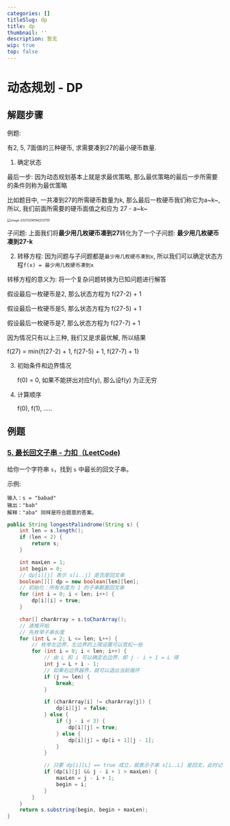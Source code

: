 ```yaml
---
categories: []
titleSlug: dp
title: dp
thumbnail: ''
description: 暂无
wip: true
top: false
---
```

# 动态规划 - DP



## 解题步骤

例题: 

有2, 5, 7面值的三种硬币, 求需要凑到27的最小硬币数量.

1. 确定状态

最后一步: 因为动态规划基本上就是求最优策略, 那么最优策略的最后一步所需要的条件则称为最优策略

比如题目中, 一共凑到27的所需硬币数量为k, 那么最后一枚硬币我们称它为a~k~, 所以, 我们前面所需要的硬币面值之和应为 27 - a~k~

<img src="https://s2.loli.net/2021/12/06/qCadcYNjKX3fr78.png" alt="image-20211206194203755" style="zoom: 50%;" />

子问题: 上面我们将**最少用几枚硬币凑到27**转化为了一个子问题: **最少用几枚硬币凑到27-k**

2. 转移方程: 因为问题与子问题都是`最少用几枚硬币凑到x`, 所以我们可以确定状态方程`f(x) = 最少用几枚硬币凑到x`

转移方程的意义为: 将一个复杂问题转换为已知问题进行解答





假设最后一枚硬币是2, 那么状态方程为 f(27-2) + 1

假设最后一枚硬币是5, 那么状态方程为 f(27-5) + 1

假设最后一枚硬币是7, 那么状态方程为 f(27-7) + 1



因为情况只有以上三种, 我们又是求最优解, 所以结果

f(27) = min{f(27-2) + 1, f(27-5) + 1, f(27-7) + 1}

3. 初始条件和边界情况

   f(0) = 0, 如果不能拼出对应f(y), 那么设f(y) 为正无穷

4. 计算顺序

   f(0), f(1), .....





## 例题



### [5. 最长回文子串 - 力扣（LeetCode)](https://leetcode-cn.com/problems/longest-palindromic-substring/)

给你一个字符串 `s`，找到 `s` 中最长的回文子串。

示例: 

```
输入：s = "babad"
输出："bab"
解释："aba" 同样是符合题意的答案。
```



```java
public String longestPalindrome(String s) {
    int len = s.length();
    if (len < 2) {
        return s;
    }

    int maxLen = 1;
    int begin = 0;
    // dp[i][j] 表示 s[i..j] 是否是回文串
    boolean[][] dp = new boolean[len][len];
    // 初始化：所有长度为 1 的子串都是回文串
    for (int i = 0; i < len; i++) {
        dp[i][i] = true;
    }

    char[] charArray = s.toCharArray();
    // 递推开始
    // 先枚举子串长度
    for (int L = 2; L <= len; L++) {
        // 枚举左边界，左边界的上限设置可以宽松一些
        for (int i = 0; i < len; i++) {
            // 由 L 和 i 可以确定右边界，即 j - i + 1 = L 得
            int j = L + i - 1;
            // 如果右边界越界，就可以退出当前循环
            if (j >= len) {
                break;
            }

            if (charArray[i] != charArray[j]) {
                dp[i][j] = false;
            } else {
                if (j - i < 3) {
                    dp[i][j] = true;
                } else {
                    dp[i][j] = dp[i + 1][j - 1];
                }
            }

            // 只要 dp[i][L] == true 成立，就表示子串 s[i..L] 是回文，此时记录回文长度和起始位置
            if (dp[i][j] && j - i + 1 > maxLen) {
                maxLen = j - i + 1;
                begin = i;
            }
        }
    }
    return s.substring(begin, begin + maxLen);
}
```
